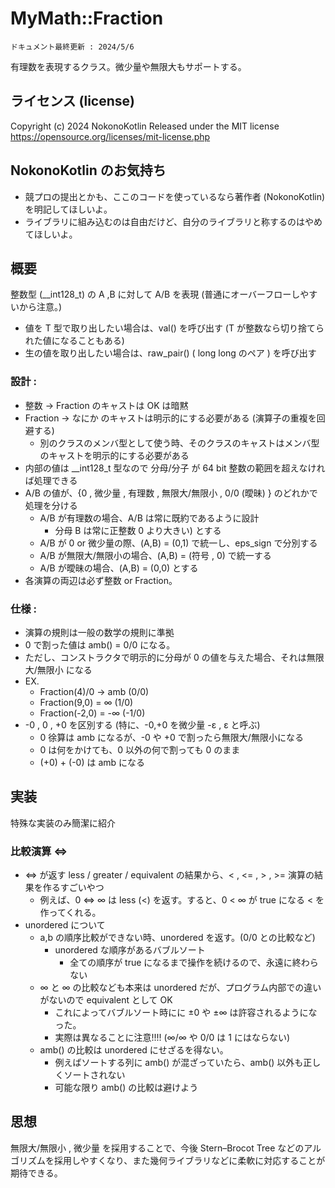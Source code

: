 # MyMath::Fraction 
`ドキュメント最終更新 : 2024/5/6`

有理数を表現するクラス。微少量や無限大もサポートする。

## ライセンス (license)
Copyright (c) 2024 NokonoKotlin
Released under the MIT license
https://opensource.org/licenses/mit-license.php


## NokonoKotlin のお気持ち
- 競プロの提出とかも、ここのコードを使っているなら著作者 (NokonoKotlin) を明記してほしいよ。
- ライブラリに組み込むのは自由だけど、自分のライブラリと称するのはやめてほしいよ。



## 概要

整数型 (__int128_t) の A ,B に対して A/B を表現 (普通にオーバーフローしやすいから注意。)
 
- 値を T 型で取り出したい場合は、val<T>() を呼び出す (T が整数なら切り捨てられた値になることもある)
- 生の値を取り出したい場合は、raw_pair() ( long long のペア ) を呼び出す 

### 設計 :
- 整数 -> Fraction のキャストは OK は暗黙
- Fraction -> なにか のキャストは明示的にする必要がある (演算子の重複を回避する)
    - 別のクラスのメンバ型として使う時、そのクラスのキャストはメンバ型のキャストを明示的にする必要がある
- 内部の値は __int128_t 型なので 分母/分子 が 64 bit 整数の範囲を超えなければ処理できる
- A/B の値が、{0 , 微少量 , 有理数 , 無限大/無限小 , 0/0 (曖昧) } のどれかで処理を分ける
    - A/B が有理数の場合、A/B は常に既約であるように設計 
        - 分母 B は常に正整数 0 より大きい)  とする
    - A/B が 0 or 微少量の際、(A,B) = (0,1) で統一し、eps_sign で分別する
    - A/B が無限大/無限小の場合、(A,B) = (符号 , 0) で統一する
    - A/B が曖昧の場合、(A,B) = (0,0) とする                
- 各演算の両辺は必ず整数 or Fraction。

### 仕様 : 
- 演算の規則は一般の数学の規則に準拠
- 0 で割った値は amb() = 0/0 になる。
- ただし、コンストラクタで明示的に分母が 0 の値を与えた場合、それは無限大/無限小 になる
- EX. 
    - Fraction(4)/0 → amb (0/0)
    - Fraction(9,0) = ∞ (1/0)
    - Fraction(-2,0) = -∞ (-1/0)
- -0 , 0 , +0 を区別する (特に、-0,+0 を微少量 -ε , ε と呼ぶ)
    - 0 徐算は amb になるが、-0 や +0 で割ったら無限大/無限小になる
    - 0 は何をかけても、0 以外の何で割っても 0 のまま
    - (+0) + (-0) は amb になる


## 実装

特殊な実装のみ簡潔に紹介

### 比較演算 <=> 
- <=> が返す less / greater / equivalent の結果から、< , <= , > , >= 演算の結果を作るすごいやつ
    - 例えば、0 <=> ∞ は less (<) を返す。すると、0 < ∞ が true になる < を作ってくれる。
- unordered について
    - a,b の順序比較ができない時、unordered を返す。(0/0 との比較など)
        - unordered な順序があるバブルソート
            - 全ての順序が true になるまで操作を続けるので、永遠に終わらない
    - ∞ と ∞ の比較なども本来は unordered だが、プログラム内部での違いがないので equivalent として OK
        - これによってバブルソート時にに ±0 や ±∞ は許容されるようになった。
        - 実際は異なることに注意!!!! (∞/∞ や 0/0 は 1 にはならない)
    - amb() の比較は unordered にせざるを得ない。
        - 例えばソートする列に amb() が混ざっていたら、amb() 以外も正しくソートされない
        - 可能な限り amb() の比較は避けよう

## 思想
無限大/無限小 , 微少量 を採用することで、今後 Stern–Brocot Tree などのアルゴリズムを採用しやすくなり、また幾何ライブラリなどに柔軟に対応することが期待できる。